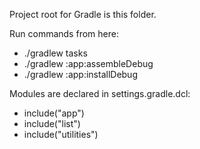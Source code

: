 Project root for Gradle is this folder.

Run commands from here:
- ./gradlew tasks
- ./gradlew :app:assembleDebug
- ./gradlew :app:installDebug

Modules are declared in settings.gradle.dcl:
- include("app")
- include("list")
- include("utilities")
